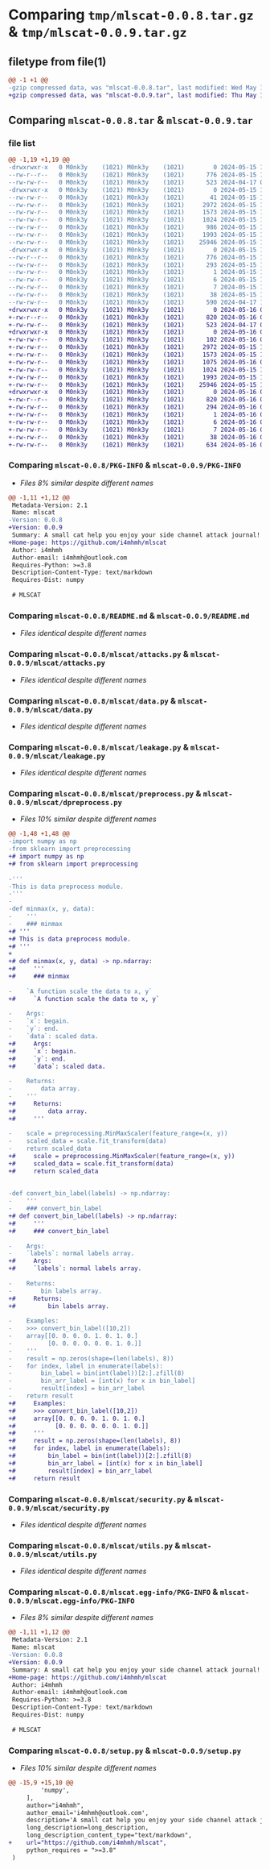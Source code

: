 # Comparing `tmp/mlscat-0.0.8.tar.gz` & `tmp/mlscat-0.0.9.tar.gz`

## filetype from file(1)

```diff
@@ -1 +1 @@
-gzip compressed data, was "mlscat-0.0.8.tar", last modified: Wed May 15 13:37:44 2024, max compression
+gzip compressed data, was "mlscat-0.0.9.tar", last modified: Thu May 16 04:06:47 2024, max compression
```

## Comparing `mlscat-0.0.8.tar` & `mlscat-0.0.9.tar`

### file list

```diff
@@ -1,19 +1,19 @@
-drwxrwxr-x   0 M0nk3y    (1021) M0nk3y    (1021)        0 2024-05-15 13:37:44.280662 mlscat-0.0.8/
--rw-r--r--   0 M0nk3y    (1021) M0nk3y    (1021)      776 2024-05-15 13:37:44.280662 mlscat-0.0.8/PKG-INFO
--rw-rw-r--   0 M0nk3y    (1021) M0nk3y    (1021)      523 2024-04-17 06:13:37.000000 mlscat-0.0.8/README.md
-drwxrwxr-x   0 M0nk3y    (1021) M0nk3y    (1021)        0 2024-05-15 13:37:44.280662 mlscat-0.0.8/mlscat/
--rw-rw-r--   0 M0nk3y    (1021) M0nk3y    (1021)       41 2024-05-15 13:35:57.000000 mlscat-0.0.8/mlscat/__init__.py
--rw-rw-r--   0 M0nk3y    (1021) M0nk3y    (1021)     2972 2024-05-15 12:27:06.000000 mlscat-0.0.8/mlscat/attacks.py
--rw-rw-r--   0 M0nk3y    (1021) M0nk3y    (1021)     1573 2024-05-15 13:35:36.000000 mlscat-0.0.8/mlscat/data.py
--rw-rw-r--   0 M0nk3y    (1021) M0nk3y    (1021)     1024 2024-05-15 12:27:54.000000 mlscat-0.0.8/mlscat/leakage.py
--rw-rw-r--   0 M0nk3y    (1021) M0nk3y    (1021)      986 2024-05-15 12:56:33.000000 mlscat-0.0.8/mlscat/preprocess.py
--rw-rw-r--   0 M0nk3y    (1021) M0nk3y    (1021)     1993 2024-05-15 12:07:34.000000 mlscat-0.0.8/mlscat/security.py
--rw-rw-r--   0 M0nk3y    (1021) M0nk3y    (1021)    25946 2024-05-15 12:35:40.000000 mlscat-0.0.8/mlscat/utils.py
-drwxrwxr-x   0 M0nk3y    (1021) M0nk3y    (1021)        0 2024-05-15 13:37:44.280662 mlscat-0.0.8/mlscat.egg-info/
--rw-r--r--   0 M0nk3y    (1021) M0nk3y    (1021)      776 2024-05-15 13:37:44.000000 mlscat-0.0.8/mlscat.egg-info/PKG-INFO
--rw-rw-r--   0 M0nk3y    (1021) M0nk3y    (1021)      293 2024-05-15 13:37:44.000000 mlscat-0.0.8/mlscat.egg-info/SOURCES.txt
--rw-rw-r--   0 M0nk3y    (1021) M0nk3y    (1021)        1 2024-05-15 13:37:44.000000 mlscat-0.0.8/mlscat.egg-info/dependency_links.txt
--rw-rw-r--   0 M0nk3y    (1021) M0nk3y    (1021)        6 2024-05-15 13:37:44.000000 mlscat-0.0.8/mlscat.egg-info/requires.txt
--rw-rw-r--   0 M0nk3y    (1021) M0nk3y    (1021)        7 2024-05-15 13:37:44.000000 mlscat-0.0.8/mlscat.egg-info/top_level.txt
--rw-rw-r--   0 M0nk3y    (1021) M0nk3y    (1021)       38 2024-05-15 13:37:44.280662 mlscat-0.0.8/setup.cfg
--rw-rw-r--   0 M0nk3y    (1021) M0nk3y    (1021)      590 2024-04-17 12:37:41.000000 mlscat-0.0.8/setup.py
+drwxrwxr-x   0 M0nk3y    (1021) M0nk3y    (1021)        0 2024-05-16 04:06:47.445720 mlscat-0.0.9/
+-rw-r--r--   0 M0nk3y    (1021) M0nk3y    (1021)      820 2024-05-16 04:06:47.445720 mlscat-0.0.9/PKG-INFO
+-rw-rw-r--   0 M0nk3y    (1021) M0nk3y    (1021)      523 2024-04-17 06:13:37.000000 mlscat-0.0.9/README.md
+drwxrwxr-x   0 M0nk3y    (1021) M0nk3y    (1021)        0 2024-05-16 04:06:47.441720 mlscat-0.0.9/mlscat/
+-rw-rw-r--   0 M0nk3y    (1021) M0nk3y    (1021)      102 2024-05-16 04:06:20.000000 mlscat-0.0.9/mlscat/__init__.py
+-rw-rw-r--   0 M0nk3y    (1021) M0nk3y    (1021)     2972 2024-05-15 13:48:29.000000 mlscat-0.0.9/mlscat/attacks.py
+-rw-rw-r--   0 M0nk3y    (1021) M0nk3y    (1021)     1573 2024-05-15 13:35:36.000000 mlscat-0.0.9/mlscat/data.py
+-rw-rw-r--   0 M0nk3y    (1021) M0nk3y    (1021)     1075 2024-05-16 04:06:35.000000 mlscat-0.0.9/mlscat/dpreprocess.py
+-rw-rw-r--   0 M0nk3y    (1021) M0nk3y    (1021)     1024 2024-05-15 12:27:54.000000 mlscat-0.0.9/mlscat/leakage.py
+-rw-rw-r--   0 M0nk3y    (1021) M0nk3y    (1021)     1993 2024-05-15 12:07:34.000000 mlscat-0.0.9/mlscat/security.py
+-rw-rw-r--   0 M0nk3y    (1021) M0nk3y    (1021)    25946 2024-05-15 12:35:40.000000 mlscat-0.0.9/mlscat/utils.py
+drwxrwxr-x   0 M0nk3y    (1021) M0nk3y    (1021)        0 2024-05-16 04:06:47.445720 mlscat-0.0.9/mlscat.egg-info/
+-rw-r--r--   0 M0nk3y    (1021) M0nk3y    (1021)      820 2024-05-16 04:06:47.000000 mlscat-0.0.9/mlscat.egg-info/PKG-INFO
+-rw-rw-r--   0 M0nk3y    (1021) M0nk3y    (1021)      294 2024-05-16 04:06:47.000000 mlscat-0.0.9/mlscat.egg-info/SOURCES.txt
+-rw-rw-r--   0 M0nk3y    (1021) M0nk3y    (1021)        1 2024-05-16 04:06:47.000000 mlscat-0.0.9/mlscat.egg-info/dependency_links.txt
+-rw-rw-r--   0 M0nk3y    (1021) M0nk3y    (1021)        6 2024-05-16 04:06:47.000000 mlscat-0.0.9/mlscat.egg-info/requires.txt
+-rw-rw-r--   0 M0nk3y    (1021) M0nk3y    (1021)        7 2024-05-16 04:06:47.000000 mlscat-0.0.9/mlscat.egg-info/top_level.txt
+-rw-rw-r--   0 M0nk3y    (1021) M0nk3y    (1021)       38 2024-05-16 04:06:47.445720 mlscat-0.0.9/setup.cfg
+-rw-rw-r--   0 M0nk3y    (1021) M0nk3y    (1021)      634 2024-05-16 03:34:02.000000 mlscat-0.0.9/setup.py
```

### Comparing `mlscat-0.0.8/PKG-INFO` & `mlscat-0.0.9/PKG-INFO`

 * *Files 8% similar despite different names*

```diff
@@ -1,11 +1,12 @@
 Metadata-Version: 2.1
 Name: mlscat
-Version: 0.0.8
+Version: 0.0.9
 Summary: A small cat help you enjoy your side channel attack journal!
+Home-page: https://github.com/i4mhmh/mlscat
 Author: i4mhmh
 Author-email: i4mhmh@outlook.com
 Requires-Python: >=3.8
 Description-Content-Type: text/markdown
 Requires-Dist: numpy
 
 # MLSCAT
```

### Comparing `mlscat-0.0.8/README.md` & `mlscat-0.0.9/README.md`

 * *Files identical despite different names*

### Comparing `mlscat-0.0.8/mlscat/attacks.py` & `mlscat-0.0.9/mlscat/attacks.py`

 * *Files identical despite different names*

### Comparing `mlscat-0.0.8/mlscat/data.py` & `mlscat-0.0.9/mlscat/data.py`

 * *Files identical despite different names*

### Comparing `mlscat-0.0.8/mlscat/leakage.py` & `mlscat-0.0.9/mlscat/leakage.py`

 * *Files identical despite different names*

### Comparing `mlscat-0.0.8/mlscat/preprocess.py` & `mlscat-0.0.9/mlscat/dpreprocess.py`

 * *Files 10% similar despite different names*

```diff
@@ -1,48 +1,48 @@
-import numpy as np
-from sklearn import preprocessing
+# import numpy as np
+# from sklearn import preprocessing
 
-'''
-This is data preprocess module.
-'''
-
-def minmax(x, y, data):
-    '''
-    ### minmax
+# '''
+# This is data preprocess module.
+# '''
+
+# def minmax(x, y, data) -> np.ndarray:
+#     '''
+#     ### minmax
     
-    `A function scale the data to x, y`
+#     `A function scale the data to x, y`
     
-    Args:
-    `x`: begain.
-    `y`: end.
-    `data`: scaled data.
+#     Args:
+#     `x`: begain.
+#     `y`: end.
+#     `data`: scaled data.
     
-    Returns:
-        data array.
-    '''
+#     Returns:
+#         data array.
+#     '''
 
-    scale = preprocessing.MinMaxScaler(feature_range=(x, y))
-    scaled_data = scale.fit_transform(data)
-    return scaled_data
+#     scale = preprocessing.MinMaxScaler(feature_range=(x, y))
+#     scaled_data = scale.fit_transform(data)
+#     return scaled_data
 
 
-def convert_bin_label(labels) -> np.ndarray:
-    '''
-    ### convert_bin_label   
+# def convert_bin_label(labels) -> np.ndarray:
+#     '''
+#     ### convert_bin_label   
 
-    Args:
-    `labels`: normal labels array.
+#     Args:
+#     `labels`: normal labels array.
 
-    Returns:
-        bin labels array.
+#     Returns:
+#         bin labels array.
         
-    Examples:
-    >>> convert_bin_label([10,2])
-    array[[0. 0. 0. 0. 1. 0. 1. 0.]
-          [0. 0. 0. 0. 0. 0. 1. 0.]]
-    '''
-    result = np.zeros(shape=(len(labels), 8))
-    for index, label in enumerate(labels):
-        bin_label = bin(int(label))[2:].zfill(8)
-        bin_arr_label = [int(x) for x in bin_label]
-        result[index] = bin_arr_label
-    return result
+#     Examples:
+#     >>> convert_bin_label([10,2])
+#     array[[0. 0. 0. 0. 1. 0. 1. 0.]
+#           [0. 0. 0. 0. 0. 0. 1. 0.]]
+#     '''
+#     result = np.zeros(shape=(len(labels), 8))
+#     for index, label in enumerate(labels):
+#         bin_label = bin(int(label))[2:].zfill(8)
+#         bin_arr_label = [int(x) for x in bin_label]
+#         result[index] = bin_arr_label
+#     return result
```

### Comparing `mlscat-0.0.8/mlscat/security.py` & `mlscat-0.0.9/mlscat/security.py`

 * *Files identical despite different names*

### Comparing `mlscat-0.0.8/mlscat/utils.py` & `mlscat-0.0.9/mlscat/utils.py`

 * *Files identical despite different names*

### Comparing `mlscat-0.0.8/mlscat.egg-info/PKG-INFO` & `mlscat-0.0.9/mlscat.egg-info/PKG-INFO`

 * *Files 8% similar despite different names*

```diff
@@ -1,11 +1,12 @@
 Metadata-Version: 2.1
 Name: mlscat
-Version: 0.0.8
+Version: 0.0.9
 Summary: A small cat help you enjoy your side channel attack journal!
+Home-page: https://github.com/i4mhmh/mlscat
 Author: i4mhmh
 Author-email: i4mhmh@outlook.com
 Requires-Python: >=3.8
 Description-Content-Type: text/markdown
 Requires-Dist: numpy
 
 # MLSCAT
```

### Comparing `mlscat-0.0.8/setup.py` & `mlscat-0.0.9/setup.py`

 * *Files 10% similar despite different names*

```diff
@@ -15,9 +15,10 @@
         'numpy',
     ],
     author="i4mhmh",
     author_email='i4mhmh@outlook.com',
     description='A small cat help you enjoy your side channel attack journal!',
     long_description=long_description,
     long_description_content_type="text/markdown",
+    url="https://github.com/i4mhmh/mlscat",
     python_requires = ">=3.8"
 )
```

